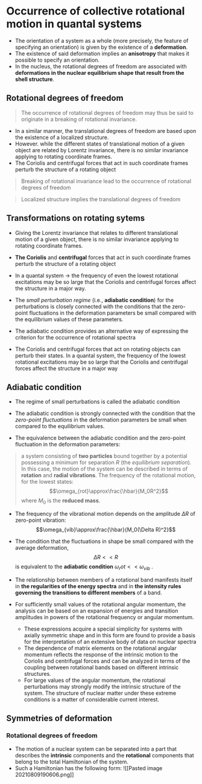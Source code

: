 # Occurrence of collective rotational motion in quantal systems

- The orientation of a system as a whole (more precisely, the feature of specifying an orientation) is given by the existence of a **deformation**.
- The existence of said deformation implies an **anisotropy** that makes it possible to specify an orientation.
- In the nucleus, the rotational degrees of freedom are associated with **deformations in the nuclear equilibrium shape that result from the shell structure**.

## Rotational degrees of freedom

> The occurrence of rotational degrees of freedom may thus be said to originate in a breaking of rotational invariance. 

- In a similar manner, the translational degrees of freedom are based upon the existence of a localized structure.
- However. while the different states of translational motion of a given object are related by Lorentz invariance, there is no similar invariance applying to rotating coordinate frames.
- The Coriolis and centrifugal forces that act in such coordinate frames perturb the structure of a rotating object

> Breaking of rotational invariance lead to the occurrence of rotational degrees of freedom

> Localized structure implies the translational degrees of freedom

## Transformations on rotating sytems

- Giving the Lorentz invariance that relates to different translational motion of a given object, there is no similar invariance applying to rotating coordinate frames.

- **The Coriolis** and **centrifugal** forces that act in such coordinate frames perturb the structure of a rotating object

- In a quantal system -> the frequency of even the lowest rotational excitations may be so large that the Coriolis and centrifugal forces affect the structure in a major way.

- The *small perturbation regime* (i.e., **adiabatic condition**) for the perturbations is closely connected with the conditions that the zero-point fluctuations in the deformation parameters be small compared with the equilibrium values of these parameters.

- The adiabatic condition provides an alternative way of expressing the criterion for the occurrence of rotational spectra

- The Coriolis and centrifugal forces that act on rotating objects can perturb their states. In a quantal system, the frequency of the lowest rotational excitations may be so large that the Coriolis and centrifugal forces affect the structure in a major way

## Adiabatic condition

- The regime of small perturbations is called the adiabatic condition

- The adiabatic condition is strongly connected with the condition that the *zero-point fluctuations* in the deformation parameters be small when compared to the equilibrium values.

- The equivalence between the adiabatic condition and the zero-point fluctuation in the deformation parameters: 

> a system consisting of **two particles** bound together by a potential possessing a minimum for separation $R$ (the *equilibrium separation*). In this case, the motion of the system can be described in terms of **rotation** and **radial vibrations**. The frequency of the rotational motion, for the lowest states: $$\omega_{rot}\approx\frac{\hbar}{M_0R^2}$$ where $M_0$ is the **reduced mass**.

- The frequency of the vibrational motion depends on the amplitude $\Delta R$ of zero-point vibration: $$\omega_{vib}\approx\frac{\hbar}{M_0(\Delta R)^2}$$

- The condition that the fluctuations in shape be small compared with the average deformation, $$\Delta R << R$$ is equivalent to the **adiabatic condition** $\omega_rot<<\omega_{vib}$ .

- The relationship between members of a rotational band manifests itself in **the regularities of the energy spectra** and in **the intensity rules governing the transitions to different members** of a band.
- For sufficiently small values of the rotational angular momentum, the analysis can be based on an expansion of energies and transition amplitudes in powers of the rotational frequency or angular momentum. 
	- These expressions acquire a special simplicity for systems with axially symmetric shape and in this form are found to provide a basis for the interpretation of an extensive body of data on nuclear spectra
	- The dependence of matrix elements on the rotational angular momentum reflects the response of the intrinsic motion to the Coriolis and centrifugal forces and can be analyzed in terms of the coupling between rotational bands based on different intrinsic structures.
	- For large values of the angular momentum, the rotational perturbations may strongly modify the intrinsic structure of the system. The structure of nuclear matter under these extreme conditions is a matter of considerable current interest.

## Symmetries of deformation
### Rotational degrees of freedom

- The motion of a nuclear system can be separated into a part that describes the **intrinsic** components and the **rotational** components that belong to the total Hamiltonian of the system.
- Such a Hamiltonian has the following form: ![[Pasted image 20210809190606.png]]